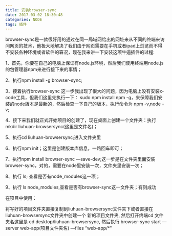 ```yaml
---
title: 安装browser-sync
date: 2017-03-02 18:30:48
categories: NODE
tags: 插件
---
```

browser-sync是一款很好用的通过在同一局域网给出的网址来从不同的终端来访问网页的技术，他极大地解决了我们由于网页需要在手机或者ipad上浏览而不得不安装各种环境或者软件的窘况，现在我来讲一下安装这项牛逼插件的过程:

1、首先，你要在自己的电脑上保证有node.js环境，然后我们使用终端用node.js的包管理器npm来进行接下来的事情；

2、执行npm install -g browser-sync;

3、接着执行browser-sync      这一步我出现了很大的问题，因为电脑上没有安装x-code工具，但我们这里先执行一下： sudo npm install npm -g，来保障我们安装的node版本是最新的，然后检查一下自己的版本，执行命令为 npm -v,node -v;

4、接下来我们就正式开始项目的创建了，现在桌面上创建一个文件夹：执行
mkdir liuhuan-browsersync(这里是文件名)；

5、执行cd liuhuan-browsersync;进入文件夹里

6、执行npm init；这里是创建版本库信息，一路回车即可；

7、执行npm  install  browser-sync  —save-dev;这一步是在文件夹里面安装browser-sync，对的，需要在node里安装一次，文件夹里安装一次；

8、执行 ls; 查看是否有node_modules这一项；

9、执行 ls node_modules,查看是否有browser-sync这一文件夹；有则成功

在项目中使用：

将写好的项目文件夹直接复制到liuhuan-browsersync文件夹下或者直接在liuhuan-browsersync文件夹中创建一个 新的项目文件夹,
然后打开终端cd 文件夹名这里是 cd desktop/liuhuan-browsersync,
然后执行
browser-sync start —server  web-app(项目文件夹名)  —files “web-app/*"
